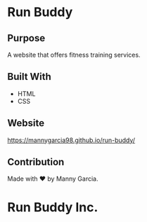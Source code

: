 # Run Buddy

## Purpose

A website that offers fitness training services.

## Built With

- HTML
- CSS

## Website

https://mannygarcia98.github.io/run-buddy/

## Contribution

Made with ❤️ by Manny Garcia.

# Run Buddy Inc.
